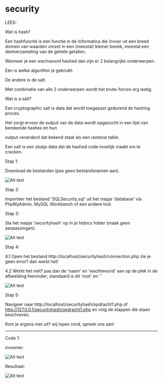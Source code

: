 # security

LEES:

Wat is hash?

Een hashfunctie is een functie in de informatica die invoer uit een breed domein van waarden
omzet in een (meestal) kleiner bereik, meestal een deelverzameling van de gehele getallen.

Wanneer je een wachwoord hashed dan zijn er 2 belangrijke onderwerpen.

Eén is welke algorithm je gebruikt.

De andere is de salt.

Met combinatie van alle 2 onderwerpen wordt het brute-forcen erg lastig.


Wat is a salt?

Een cryptographic salt is data dat wordt toegepast gedurend de hashing proces.

Het zorgt ervoor de output van de data wordt opgezocht in een lijst van berekende hashes en hun

output veranderd dat bekend staat als een rainbow table.

Een salt is een stukje data dat de hashed code moeilijk maakt om te cracken.

Stap 1:

Download de bestanden (pas geen bestandsnamen aan).

![Alt text](https://puu.sh/uM79R.png)

Stap 2:

Importeer het bestand 'SQLSecurity.sql' uit het mapje 'database' via PhpMyAdmin, MySQL Workbench of een andere tool.

Stap 3:

Sla het mapje 'securityhash' op in je htdocs folder (maak geen aanpassingen).

![Alt text](https://puu.sh/uMTxY.png)

Stap 4:

4.1 Open het bestand http://localhost/securityhash/connection.php zie je geen error? dan werkt het!

4.2 Werkt het niet? pas dan de 'naam' en 'wachtwoord' aan op de plek in de afbeelding hieronder; standaard is dit 'root' en ''

![Alt text](https://puu.sh/uM7CF.png)

Stap 5:

Navigeer naar http://localhost/securityhash/opdracht1.php of http://127.0.0.1/securityhash/opdracht1.php  en volg de stappen die staan beschreven.

Kom je ergens niet uit? wij lopen rond, spreek ons aan!


--------------------------------------------------------------------------------------------------------------------------------

Code 1:

invoeren:

![Alt text](https://puu.sh/uLBfd.jpg)

Resultaat:

![Alt text](https://puu.sh/uLBgl.jpg)

